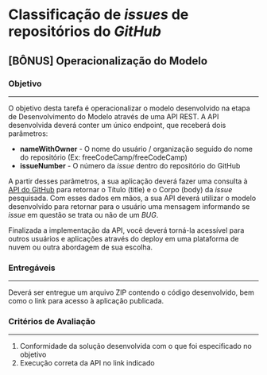 # Classificação de _issues_ de repositórios do _GitHub_

## [BÔNUS] Operacionalização do Modelo

### Objetivo
<hr>

O objetivo desta tarefa é operacionalizar o modelo desenvolvido na etapa de Desenvolvimento do Modelo através de uma API REST. 
A API desenvolvida deverá conter um único endpoint, que receberá dois parâmetros:

* **nameWithOwner** - O nome do usuário / organização seguido do nome do repositório (Ex: freeCodeCamp/freeCodeCamp)
* **issueNumber**  - O número da _issue_ dentro do repositório do GitHub

A partir desses parâmetros, a sua aplicação deverá fazer uma consulta à [API do GitHub](https://docs.github.com/pt/graphql) para retornar o Título (title) e o Corpo (body)
da _issue_ pesquisada. Com esses dados em mãos, a sua API deverá utilizar o modelo desenvolvido para retornar para o usuário uma mensagem informando se _issue_ em questão se 
trata ou não de um _BUG_.

Finalizada a implementação da API, você deverá torná-la acessível para outros usuários e aplicações através do deploy em uma plataforma de nuvem ou outra abordagem de sua escolha.

### Entregáveis
<hr>

Deverá ser entregue um arquivo ZIP contendo o código desenvolvido, bem como o link para acesso à aplicação publicada.

### Critérios de Avaliação
<hr>

1. Conformidade da solução desenvolvida com o que foi especificado no objetivo
2. Execução correta da API no link indicado
